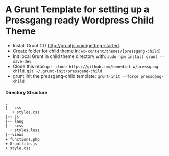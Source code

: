 # A Grunt Template for setting up a Pressgang ready Wordpress Child Theme
- Install Grunt CLI http://gruntjs.com/getting-started.
- Create folder for child theme in: `wp-content/themes/[pressgang-child]`
- Init local Grunt in child theme directory with: `sudo npm install grunt --save-dev`
- Clone this repo `git clone https://github.com/benedict-w/pressgang-child.git ~/.grunt-init/pressgang-child`
- grunt init the pressgang-child template: `grunt-init --force pressgang-child`

#### Directory Structure
```
.
|-- css
   + styles.css
|-- js
|-- lang
|-- scss
  + styles.less
|--views
+ functions.php
+ Gruntfile.js
+ style.css
```
